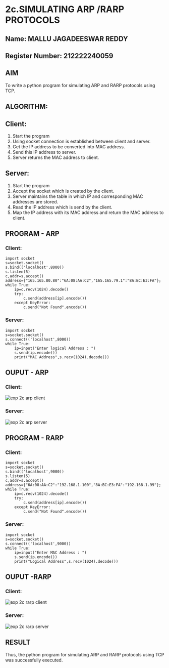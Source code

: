 # 2c.SIMULATING ARP /RARP PROTOCOLS
## Name: MALLU JAGADEESWAR REDDY
## Register Number: 212222240059
## AIM
To write a python program for simulating ARP and RARP protocols using TCP.
## ALGORITHM:
## Client:
1. Start the program
2. Using socket connection is established between client and server.
3. Get the IP address to be converted into MAC address.
4. Send this IP address to server.
5. Server returns the MAC address to client.
## Server:
1. Start the program
2. Accept the socket which is created by the client.
3. Server maintains the table in which IP and corresponding MAC addresses are
stored.
4. Read the IP address which is send by the client.
5. Map the IP address with its MAC address and return the MAC address to client.
## PROGRAM - ARP
### Client:
```
import socket
s=socket.socket()
s.bind(('localhost',8000))
s.listen(5)
c,addr=s.accept()
address={"165.165.80.80":"6A:08:AA:C2","165.165.79.1":"8A:BC:E3:FA"};
while True:
    ip=c.recv(1024).decode()
    try:
        c.send(address[ip].encode())
    except KeyError:
        c.send("Not Found".encode())
```
### Server:
```
import socket
s=socket.socket()
s.connect(('localhost',8000))
while True:
    ip=input("Enter logical Address : ")
    s.send(ip.encode())
    print("MAC Address",s.recv(1024).decode())
```
## OUPUT - ARP
### Client:
![exp 2c arp client](https://github.com/user-attachments/assets/97351268-34eb-481d-a2d6-6262212341dc)
### Server:
![exp 2c arp server](https://github.com/user-attachments/assets/8600f587-c9bb-4ca4-ae6d-027eea53d355)

## PROGRAM - RARP
### Client:
```
import socket
s=socket.socket()
s.bind(('localhost',9000))
s.listen(5)
c,addr=s.accept()
address={"6A:08:AA:C2":"192.168.1.100","8A:BC:E3:FA":"192.168.1.99"};
while True:
    ip=c.recv(1024).decode()
    try:
        c.send(address[ip].encode())
    except KeyError:
        c.send("Not Found".encode())
```
### Server:
```
import socket
s=socket.socket()
s.connect(('localhost',9000))
while True:
    ip=input("Enter MAC Address : ")
    s.send(ip.encode())
    print("Logical Address",s.recv(1024).decode())
```
## OUPUT -RARP
### Client:
![exp 2c rarp client ](https://github.com/user-attachments/assets/a738ebb4-7dd0-407e-82f6-9c89ad443fcc)

### Server:
![exp 2c rarp server](https://github.com/user-attachments/assets/cbfa62ca-6eca-4e74-8212-2352be575b6e)

## RESULT
Thus, the python program for simulating ARP and RARP protocols using TCP was successfully executed.
